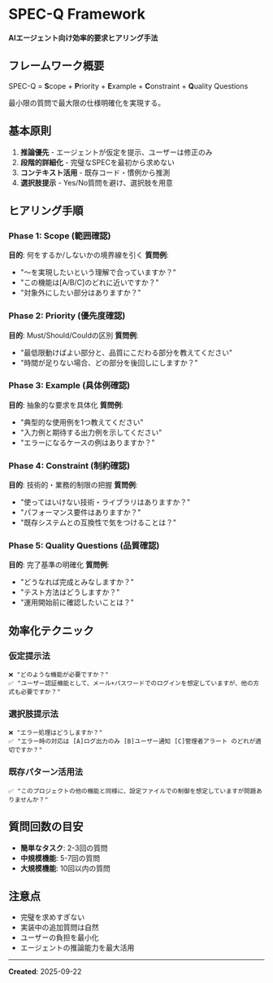 # SPEC-Q Framework
**AIエージェント向け効率的要求ヒアリング手法**

## フレームワーク概要
SPEC-Q = **S**cope + **P**riority + **E**xample + **C**onstraint + **Q**uality Questions

最小限の質問で最大限の仕様明確化を実現する。

## 基本原則
1. **推論優先** - エージェントが仮定を提示、ユーザーは修正のみ
2. **段階的詳細化** - 完璧なSPECを最初から求めない
3. **コンテキスト活用** - 既存コード・慣例から推測
4. **選択肢提示** - Yes/No質問を避け、選択肢を用意

## ヒアリング手順

### Phase 1: Scope (範囲確認)
**目的**: 何をするか/しないかの境界線を引く
**質問例**:
- "〜を実現したいという理解で合っていますか？"
- "この機能は[A/B/C]のどれに近いですか？"
- "対象外にしたい部分はありますか？"

### Phase 2: Priority (優先度確認)
**目的**: Must/Should/Couldの区別
**質問例**:
- "最低限動けばよい部分と、品質にこだわる部分を教えてください"
- "時間が足りない場合、どの部分を後回しにしますか？"

### Phase 3: Example (具体例確認)
**目的**: 抽象的な要求を具体化
**質問例**:
- "典型的な使用例を1つ教えてください"
- "入力例と期待する出力例を示してください"
- "エラーになるケースの例はありますか？"

### Phase 4: Constraint (制約確認)
**目的**: 技術的・業務的制限の把握
**質問例**:
- "使ってはいけない技術・ライブラリはありますか？"
- "パフォーマンス要件はありますか？"
- "既存システムとの互換性で気をつけることは？"

### Phase 5: Quality Questions (品質確認)
**目的**: 完了基準の明確化
**質問例**:
- "どうなれば完成とみなしますか？"
- "テスト方法はどうしますか？"
- "運用開始前に確認したいことは？"

## 効率化テクニック

### 仮定提示法
```
❌ "どのような機能が必要ですか？"
✅ "ユーザー認証機能として、メール+パスワードでのログインを想定していますが、他の方式も必要ですか？"
```

### 選択肢提示法
```
❌ "エラー処理はどうしますか？"
✅ "エラー時の対応は [A]ログ出力のみ [B]ユーザー通知 [C]管理者アラート のどれが適切ですか？"
```

### 既存パターン活用法
```
✅ "このプロジェクトの他の機能と同様に、設定ファイルでの制御を想定していますが問題ありませんか？"
```

## 質問回数の目安
- **簡単なタスク**: 2-3回の質問
- **中規模機能**: 5-7回の質問  
- **大規模機能**: 10回以内の質問

## 注意点
- 完璧を求めすぎない
- 実装中の追加質問は自然
- ユーザーの負担を最小化
- エージェントの推論能力を最大活用

---
**Created**: 2025-09-22
